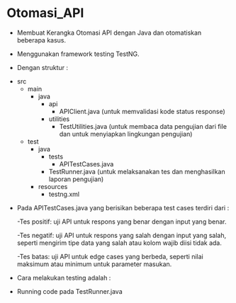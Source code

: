 # Otomasi_API

* Membuat Kerangka Otomasi API dengan Java dan otomatiskan beberapa kasus.

* Menggunakan framework testing TestNG.

* Dengan struktur :

- src
  - main
    - java
      - api
        - APIClient.java (untuk memvalidasi kode status response)
      - utilities
        - TestUtilities.java (untuk membaca data pengujian dari file dan untuk menyiapkan lingkungan pengujian)
  - test
    - java
      - tests
        - APITestCases.java
      - TestRunner.java (untuk melaksanakan tes dan menghasilkan laporan pengujian)
    - resources
      - testng.xml
     


* Pada APITestCases.java yang berisikan beberapa test cases terdiri dari :

  -Tes positif: uji API untuk respons yang benar dengan input yang benar.

  -Tes negatif: uji API untuk respons yang salah dengan input yang salah, seperti mengirim tipe data yang salah atau kolom 
  wajib diisi tidak ada.

  -Tes batas: uji API untuk edge cases yang berbeda, seperti nilai maksimum atau minimum untuk parameter masukan.

* Cara melakukan testing adalah :
- Running code pada TestRunner.java
